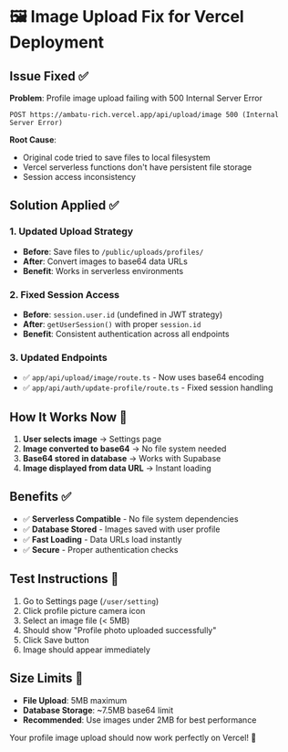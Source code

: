 # 🖼️ Image Upload Fix for Vercel Deployment

## Issue Fixed ✅

**Problem**: Profile image upload failing with 500 Internal Server Error

```
POST https://ambatu-rich.vercel.app/api/upload/image 500 (Internal Server Error)
```

**Root Cause**:

- Original code tried to save files to local filesystem
- Vercel serverless functions don't have persistent file storage
- Session access inconsistency

## Solution Applied ✅

### 1. Updated Upload Strategy

- **Before**: Save files to `/public/uploads/profiles/`
- **After**: Convert images to base64 data URLs
- **Benefit**: Works in serverless environments

### 2. Fixed Session Access

- **Before**: `session.user.id` (undefined in JWT strategy)
- **After**: `getUserSession()` with proper `session.id`
- **Benefit**: Consistent authentication across all endpoints

### 3. Updated Endpoints

- ✅ `app/api/upload/image/route.ts` - Now uses base64 encoding
- ✅ `app/api/auth/update-profile/route.ts` - Fixed session handling

## How It Works Now 🔄

1. **User selects image** → Settings page
2. **Image converted to base64** → No file system needed
3. **Base64 stored in database** → Works with Supabase
4. **Image displayed from data URL** → Instant loading

## Benefits ✅

- ✅ **Serverless Compatible** - No file system dependencies
- ✅ **Database Stored** - Images saved with user profile
- ✅ **Fast Loading** - Data URLs load instantly
- ✅ **Secure** - Proper authentication checks

## Test Instructions 🧪

1. Go to Settings page (`/user/setting`)
2. Click profile picture camera icon
3. Select an image file (< 5MB)
4. Should show "Profile photo uploaded successfully"
5. Click Save button
6. Image should appear immediately

## Size Limits 📏

- **File Upload**: 5MB maximum
- **Database Storage**: ~7.5MB base64 limit
- **Recommended**: Use images under 2MB for best performance

Your profile image upload should now work perfectly on Vercel! 🎉
